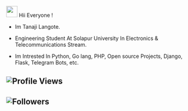 <img src="https://raw.githubusercontent.com/MartinHeinz/MartinHeinz/master/wave.gif" width="30px"> Hii Everyone !
- Im Tanaji Langote.
- Engineering Student At Solapur University In Electronics & Telecommunications Stream.

- Im Intrested In Python, Go lang, PHP, Open source Projects, Django, Flask, Telegram Bots, etc. 



## ![Profile Views](https://gpvc.arturio.dev/Mr-tanaji)
## ![Followers ](https://img.shields.io/github/followers/mr-tanaji?style=social)


